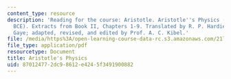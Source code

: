 ```yaml
---
content_type: resource
description: 'Reading for the course: Aristotle. Aristotle''s Physics (written 350
  BCE). Extracts from Book II, Chapters 1-9. Translated by R. P. Hardie and R. K.
  Gaye; adapted, revised, and edited by Prof. A. C. Kibel.'
file: /media/https%3A/open-learning-course-data-rc.s3.amazonaws.com/21l-017-the-art-of-the-probable-literature-and-probability-spring-2008/870124772dc98612e4245f3491900882_aristotles_phy.pdf
file_type: application/pdf
resourcetype: Document
title: Aristotle's Physics
uid: 87012477-2dc9-8612-e424-5f3491900882
---
```

